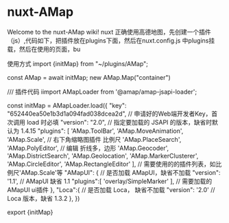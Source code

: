 # nuxt-AMap

Welcome to the nuxt-AMap wiki! nuxt 正确使用高德地图，先创建一个插件（js）,代码如下，把插件放在plugins下面，然后在nuxt.config.js 中plugins挂载，然后在使用的页面，bu

使用方式 import {initMap} from "~/plugins/AMap";

const AMap = await initMap; 
new AMap.Map("container")

/// 插件代码 iimport AMapLoader from '@amap/amap-jsapi-loader';

const initMap = AMapLoader.load({ "key": "652440ea50e1b3d1a094fad038dcea2d", // 申请好的Web端开发者Key，首次调用 load 时必填 "version": "2.0", // 指定要加载的 JSAPI 的版本，缺省时默认为 1.4.15 "plugins": [ 'AMap.ToolBar', 'AMap.MoveAnimation', 'AMap.Scale', // 右下角缩略图插件 比例尺 'AMap.PlaceSearch', 'AMap.PolyEditor', // 编辑 折线多，边形 'AMap.Geocoder', 'AMap.DistrictSearch', 'AMap.Geolocation', 'AMap.MarkerClusterer', 'AMap.CircleEditor', 'AMap.RectangleEditor' ], // 需要使用的的插件列表，如比例尺'AMap.Scale'等 "AMapUI": { // 是否加载 AMapUI，缺省不加载 "version": '1.1', // AMapUI 缺省 1.1 "plugins":[ 'overlay/SimpleMarker' ], // 需要加载的 AMapUI ui插件 }, "Loca":{ // 是否加载 Loca， 缺省不加载 "version": '2.0' // Loca 版本，缺省 1.3.2 }, })

export {initMap}

